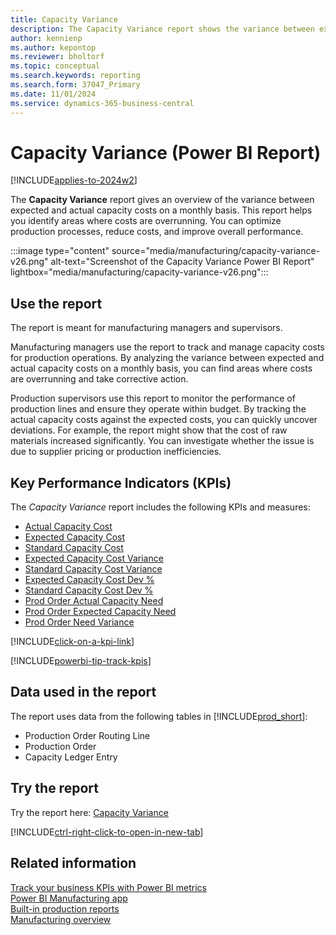 ```yaml
---
title: Capacity Variance
description: The Capacity Variance report shows the variance between expected and actual capacity costs on a monthly basis.
author: kennienp
ms.author: kepontop
ms.reviewer: bholtorf
ms.topic: conceptual
ms.search.keywords: reporting
ms.search.form: 37047_Primary
ms.date: 11/01/2024
ms.service: dynamics-365-business-central
---
```


# Capacity Variance (Power BI Report)

[!INCLUDE[applies-to-2024w2](includes/applies-to-2024w2.md)]

The **Capacity Variance** report gives an overview of the variance between expected and actual capacity costs on a monthly basis. This report helps you identify areas where costs are overrunning. You can optimize production processes, reduce costs, and improve overall performance.

:::image type="content" source="media/manufacturing/capacity-variance-v26.png" alt-text="Screenshot of the Capacity Variance Power BI Report" lightbox="media/manufacturing/capacity-variance-v26.png":::

## Use the report

The report is meant for manufacturing managers and supervisors.

Manufacturing managers use the report to track and manage capacity costs for production operations. By analyzing the variance between expected and actual capacity costs on a monthly basis, you can find areas where costs are overrunning and take corrective action.

Production supervisors use this report to monitor the performance of production lines and ensure they operate within budget. By tracking the actual capacity costs against the expected costs, you can quickly uncover deviations. For example, the report might show that the cost of raw materials increased significantly. You can investigate whether the issue is due to supplier pricing or production inefficiencies.

## Key Performance Indicators (KPIs)

The *Capacity Variance* report includes the following KPIs and measures:

- [Actual Capacity Cost](manufacturing-powerbi-kpis.md#actual-capacity-cost)
- [Expected Capacity Cost](manufacturing-powerbi-kpis.md#expected-capacity-cost)
- [Standard Capacity Cost](manufacturing-powerbi-kpis.md#standard-capacity-cost)
- [Expected Capacity Cost Variance](manufacturing-powerbi-kpis.md#expected-capacity-cost-variance)
- [Standard Capacity Cost Variance](manufacturing-powerbi-kpis.md#standard-capacity-cost-variance)
- [Expected Capacity Cost Dev %](manufacturing-powerbi-kpis.md#expected-capacity-cost-dev-percent)
- [Standard Capacity Cost Dev %](manufacturing-powerbi-kpis.md#standard-capacity-cost-dev-percent)
- [Prod Order Actual Capacity Need](manufacturing-powerbi-kpis.md#prod-order-actual-capacity-need)
- [Prod Order Expected Capacity Need](manufacturing-powerbi-kpis.md#prod-order-expected-capacity-need)
- [Prod Order Need Variance](manufacturing-powerbi-kpis.md#prod-order-capacity-need-variance)

[!INCLUDE[click-on-a-kpi-link](includes/click-on-a-kpi-link.md)]

[!INCLUDE[powerbi-tip-track-kpis](includes/powerbi-tip-track-kpis.md)]

## Data used in the report

The report uses data from the following tables in [!INCLUDE[prod_short](includes/prod_short.md)]:

- Production Order Routing Line
- Production Order
- Capacity Ledger Entry
  
## Try the report

Try the report here: [Capacity Variance](https://businesscentral.dynamics.com?page=37047)

[!INCLUDE[ctrl-right-click-to-open-in-new-tab](includes/ctrl-right-click-to-open-in-new-tab.md)]

## Related information

[Track your business KPIs with Power BI metrics](track-kpis-with-power-bi-metrics.md)  
[Power BI Manufacturing app](manufacturing-powerbi-app.md)  
[Built-in production reports](production-reports.md)  
[Manufacturing overview](production-manage-manufacturing.md)
